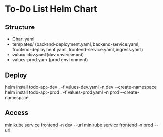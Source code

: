 # To-Do List Helm Chart
## Structure
- Chart.yaml
- templates/ (backend-deployment.yaml, backend-service.yaml, frontend-deployment.yaml, frontend-service.yaml, ingress.yaml)
- values-dev.yaml (dev environment)
- values-prod.yaml (prod environment)

## Deploy
helm install todo-app-dev . -f values-dev.yaml -n dev --create-namespace
helm install todo-app-prod . -f values-prod.yaml -n prod --create-namespace

## Access
minikube service frontend -n dev --url
minikube service frontend -n prod --url